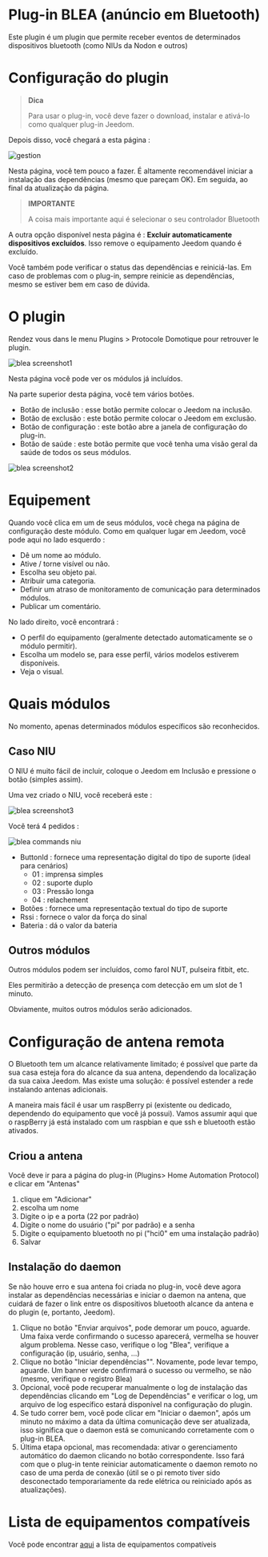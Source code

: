 
# Plug-in BLEA (anúncio em Bluetooth)

Este plugin é um plugin que permite receber eventos de determinados dispositivos bluetooth (como NIUs da Nodon e outros)

# Configuração do plugin

> **Dica**
>
> Para usar o plug-in, você deve fazer o download, instalar e ativá-lo como qualquer plug-in Jeedom.

Depois disso, você chegará a esta página :

![gestion](../images/gestion.jpg)

Nesta página, você tem pouco a fazer. É altamente recomendável iniciar a instalação das dependências (mesmo que pareçam OK). Em seguida, ao final da atualização da página.

> **IMPORTANTE**
>
> A coisa mais importante aqui é selecionar o seu controlador Bluetooth

A outra opção disponível nesta página é : **Excluir automaticamente dispositivos excluídos**. Isso remove o equipamento Jeedom quando é excluído.

Você também pode verificar o status das dependências e reiniciá-las. Em caso de problemas com o plug-in, sempre reinicie as dependências, mesmo se estiver bem em caso de dúvida.

# O plugin

Rendez vous dans le menu Plugins &gt; Protocole Domotique pour retrouver le plugin.

![blea screenshot1](../images/blea_screenshot1.jpg)

Nesta página você pode ver os módulos já incluídos.

Na parte superior desta página, você tem vários botões.

- Botão de inclusão : esse botão permite colocar o Jeedom na inclusão.
- Botão de exclusão : este botão permite colocar o Jeedom em exclusão.
- Botão de configuração : este botão abre a janela de configuração do plug-in.
- Botão de saúde : este botão permite que você tenha uma visão geral da saúde de todos os seus módulos.

![blea screenshot2](../images/blea_screenshot2.jpg)

# Equipement

Quando você clica em um de seus módulos, você chega na página de configuração deste módulo. Como em qualquer lugar em Jeedom, você pode aqui no lado esquerdo :

- Dê um nome ao módulo.
- Ative / torne visível ou não.
- Escolha seu objeto pai.
- Atribuir uma categoria.
- Definir um atraso de monitoramento de comunicação para determinados módulos.
- Publicar um comentário.

No lado direito, você encontrará :

- O perfil do equipamento (geralmente detectado automaticamente se o módulo permitir).
- Escolha um modelo se, para esse perfil, vários modelos estiverem disponíveis.
- Veja o visual.

# Quais módulos

No momento, apenas determinados módulos específicos são reconhecidos.

## Caso NIU

O NIU é muito fácil de incluir, coloque o Jeedom em Inclusão e pressione o botão (simples assim).

Uma vez criado o NIU, você receberá este :

![blea screenshot3](../images/blea_screenshot3.jpg)

Você terá 4 pedidos :

![blea commands niu](../images/blea_commands_niu.jpg)

- ButtonId : fornece uma representação digital do tipo de suporte (ideal para cenários)
  - 01 : imprensa simples
  - 02 : suporte duplo
  - 03 : Pressão longa
  - 04 : relachement
- Botões : fornece uma representação textual do tipo de suporte
- Rssi : fornece o valor da força do sinal
- Bateria : dá o valor da bateria

## Outros módulos

Outros módulos podem ser incluídos, como farol NUT, pulseira fitbit, etc.

Eles permitirão a detecção de presença com detecção em um slot de 1 minuto.

Obviamente, muitos outros módulos serão adicionados.

# Configuração de antena remota

O Bluetooth tem um alcance relativamente limitado; é possível que parte da sua casa esteja fora do alcance da sua antena, dependendo da localização da sua caixa Jeedom.
Mas existe uma solução: é possível estender a rede instalando antenas adicionais.

A maneira mais fácil é usar um raspBerry pi (existente ou dedicado, dependendo do equipamento que você já possui). Vamos assumir aqui que o raspBerry já está instalado com um raspbian e que ssh e bluetooth estão ativados.

## Criou a antena

Você deve ir para a página do plug-in (Plugins> Home Automation Protocol) e clicar em "Antenas"

1) clique em "Adicionar"
2) escolha um nome
3) Digite o ip e a porta (22 por padrão)
4) Digite o nome do usuário ("pi" por padrão) e a senha
5) Digite o equipamento bluetooth no pi ("hci0" em uma instalação padrão)
6) Salvar

## Instalação do daemon

Se não houve erro e sua antena foi criada no plug-in, você deve agora instalar as dependências necessárias e iniciar o daemon na antena, que cuidará de fazer o link entre os dispositivos bluetooth alcance da antena e do plugin (e, portanto, Jeedom).

1) Clique no botão "Enviar arquivos", pode demorar um pouco, aguarde. Uma faixa verde confirmando o sucesso aparecerá, vermelha se houver algum problema. Nesse caso, verifique o log "Blea", verifique a configuração (ip, usuário, senha, ...)
2) Clique no botão "Iniciar dependências"". Novamente, pode levar tempo, aguarde. Um banner verde confirmará o sucesso ou vermelho, se não (mesmo, verifique o registro Blea)
3) Opcional, você pode recuperar manualmente o log de instalação das dependências clicando em "Log de Dependências" e verificar o log, um arquivo de log específico estará disponível na configuração do plugin.
4) Se tudo correr bem, você pode clicar em "Iniciar o daemon", após um minuto no máximo a data da última comunicação deve ser atualizada, isso significa que o daemon está se comunicando corretamente com o plug-in BLEA.
5) Última etapa opcional, mas recomendada: ativar o gerenciamento automático do daemon clicando no botão correspondente. Isso fará com que o plug-in tente reiniciar automaticamente o daemon remoto no caso de uma perda de conexão (útil se o pi remoto tiver sido desconectado temporariamente da rede elétrica ou reiniciado após as atualizações).


# Lista de equipamentos compatíveis

Você pode encontrar [aqui](https://doc.jeedom.com/pt_PT/blea/equipement.compatible) a lista de equipamentos compatíveis
